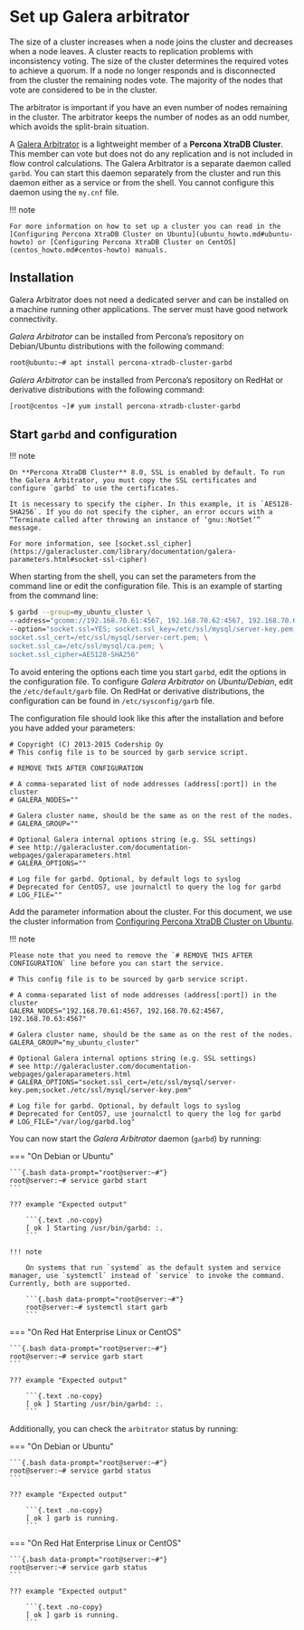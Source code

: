 # Set up Galera arbitrator

The size of a cluster increases when a node joins the cluster and decreases when a node leaves. A cluster reacts to replication problems with inconsistency voting. The size of the cluster determines the required votes to achieve a quorum. If a node no longer responds and is disconnected from the cluster the remaining nodes vote. The majority of the nodes that vote are considered to be in the cluster.

The arbitrator is important if you have an even number of nodes remaining in the cluster. The arbitrator keeps the number of nodes as an odd number, which avoids the split-brain situation.

A [Galera Arbitrator](https://galeracluster.com/library/documentation/arbitrator.html)
is a lightweight member of a **Percona XtraDB Cluster**. This member can vote but does not do any replication and is not included in flow control calculations. The Galera Arbitrator is a separate daemon called `garbd`. You can start this daemon separately from the cluster and run this daemon either as a service or from the shell. You cannot configure this daemon using the `my.cnf` file.

!!! note

    For more information on how to set up a cluster you can read in the
    [Configuring Percona XtraDB Cluster on Ubuntu](ubuntu_howto.md#ubuntu-howto) or [Configuring Percona XtraDB Cluster on CentOS](centos_howto.md#centos-howto) manuals.

## Installation

Galera Arbitrator does not need a dedicated server and can be installed on a machine running other applications. The server must have good network connectivity.

*Galera Arbitrator* can be installed from Percona’s repository on Debian/Ubuntu distributions with the following command:

```{.bash data-prompt="root@ubuntu:~#"}
root@ubuntu:~# apt install percona-xtradb-cluster-garbd
```

*Galera Arbitrator* can be installed from Percona’s repository on RedHat or derivative distributions with the following command:

```{.bash data-prompt="[root@centos ~]#"}
[root@centos ~]# yum install percona-xtradb-cluster-garbd
```

## Start `garbd` and configuration

!!! note 

    On **Percona XtraDB Cluster** 8.0, SSL is enabled by default. To run the Galera Arbitrator, you must copy the SSL certificates and configure `garbd` to use the certificates.

    It is necessary to specify the cipher. In this example, it is `AES128-SHA256`. If you do not specify the cipher, an error occurs with a “Terminate called after throwing an instance of ‘gnu::NotSet’” message.

    For more information, see [socket.ssl_cipher](https://galeracluster.com/library/documentation/galera-parameters.html#socket-ssl-cipher)

When starting from the shell, you can set the parameters from the command line or edit the configuration file. This is an example of starting from the command line:

```{.bash data-prompt="$"}
$ garbd --group=my_ubuntu_cluster \
--address="gcomm://192.168.70.61:4567, 192.168.70.62:4567, 192.168.70.63:4567" \
--option="socket.ssl=YES; socket.ssl_key=/etc/ssl/mysql/server-key.pem; \
socket.ssl_cert=/etc/ssl/mysql/server-cert.pem; \
socket.ssl_ca=/etc/ssl/mysql/ca.pem; \
socket.ssl_cipher=AES128-SHA256"
```

To avoid entering the options each time you start `garbd`, edit the options in the configuration file. To configure *Galera Arbitrator* on *Ubuntu/Debian*, edit the `/etc/default/garb` file. On RedHat or derivative distributions, the configuration can be found in `/etc/sysconfig/garb` file.

The configuration file should look like this after the installation and before you have added your parameters:

```{.text .no-copy}
# Copyright (C) 2013-2015 Codership Oy
# This config file is to be sourced by garb service script.

# REMOVE THIS AFTER CONFIGURATION

# A comma-separated list of node addresses (address[:port]) in the cluster
# GALERA_NODES=""

# Galera cluster name, should be the same as on the rest of the nodes.
# GALERA_GROUP=""

# Optional Galera internal options string (e.g. SSL settings)
# see http://galeracluster.com/documentation-webpages/galeraparameters.html
# GALERA_OPTIONS=""

# Log file for garbd. Optional, by default logs to syslog
# Deprecated for CentOS7, use journalctl to query the log for garbd
# LOG_FILE=""
```

Add the parameter information about the cluster. For this document, we use the cluster information from [Configuring Percona XtraDB Cluster on Ubuntu](ubuntu_howto.md#ubuntu-howto).

!!! note

    Please note that you need to remove the `# REMOVE THIS AFTER
    CONFIGURATION` line before you can start the service.

```{.text .no-copy}
# This config file is to be sourced by garb service script.

# A comma-separated list of node addresses (address[:port]) in the cluster
GALERA_NODES="192.168.70.61:4567, 192.168.70.62:4567, 192.168.70.63:4567"

# Galera cluster name, should be the same as on the rest of the nodes.
GALERA_GROUP="my_ubuntu_cluster"

# Optional Galera internal options string (e.g. SSL settings)
# see http://galeracluster.com/documentation-webpages/galeraparameters.html
# GALERA_OPTIONS="socket.ssl_cert=/etc/ssl/mysql/server-key.pem;socket./etc/ssl/mysql/server-key.pem"

# Log file for garbd. Optional, by default logs to syslog
# Deprecated for CentOS7, use journalctl to query the log for garbd
# LOG_FILE="/var/log/garbd.log"
```

You can now start the *Galera Arbitrator* daemon (`garbd`) by running:

=== "On Debian or Ubuntu"

    ```{.bash data-prompt="root@server:~#"}
    root@server:~# service garbd start
    ```

    ??? example "Expected output"

        ```{.text .no-copy}
        [ ok ] Starting /usr/bin/garbd: :.
        ```

    !!! note 

        On systems that run `systemd` as the default system and service manager, use `systemctl` instead of `service` to invoke the command. Currently, both are supported.

        ```{.bash data-prompt="root@server:~#"}
        root@server:~# systemctl start garb
        ```

=== "On Red Hat Enterprise Linux or CentOS"

    ```{.bash data-prompt="root@server:~#"}
    root@server:~# service garb start
    ```

    ??? example "Expected output"

        ```{.text .no-copy}
        [ ok ] Starting /usr/bin/garbd: :.
        ```

Additionally, you can check the `arbitrator` status by running:

=== "On Debian or Ubuntu"

    ```{.bash data-prompt="root@server:~#"}
    root@server:~# service garbd status
    ```

    ??? example "Expected output"

        ```{.text .no-copy}
        [ ok ] garb is running.
        ```

=== "On Red Hat Enterprise Linux or CentOS"

    ```{.bash data-prompt="root@server:~#"}
    root@server:~# service garb status
    ```

    ??? example "Expected output"

        ```{.text .no-copy}
        [ ok ] garb is running.
        ```
